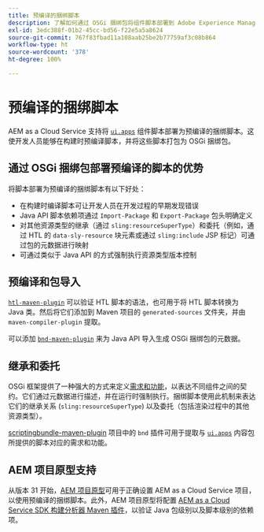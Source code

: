 ```yaml
---
title: 预编译的捆绑脚本
description: 了解如何通过 OSGi 捆绑包将组件脚本部署到 Adobe Experience Manager Cloud Service。
exl-id: 3edc388f-01b2-45cc-bd56-f22e5a5a8624
source-git-commit: 767f83fbad11a108aab25be2b77759af3c08b864
workflow-type: ht
source-wordcount: '378'
ht-degree: 100%

---
```


# 预编译的捆绑脚本

AEM as a Cloud Service 支持将 [`ui.apps`](https://experienceleague.adobe.com/docs/experience-manager-cloud-service/implementing/developing/aem-project-content-package-structure.html#code-packages-%2F-osgi-bundles) 组件脚本部署为预编译的捆绑脚本。这使开发人员能够在构建时预编译脚本，并将这些脚本打包为 OSGi 捆绑包。

## 通过 OSGi 捆绑包部署预编译的脚本的优势

将脚本部署为预编译的捆绑脚本有以下好处：

+ 在构建时编译脚本可让开发人员在开发过程的早期发现错误
+ Java API 脚本依赖项通过 `Import-Package` 和 `Export-Package` 包头明确定义
+ 对其他资源类型的继承（通过 `sling:resourceSuperType`）和委托（例如，通过 HTL 的 `data-sly-resource` 块元素或通过 `sling:include` JSP 标记）可通过包的元数据进行映射
+ 可通过类似于 Java API 的方式强制执行资源类型版本控制

## 预编译和包导入

[`htl-maven-plugin`](https://sling.apache.org/components/htl-maven-plugin/index.html) 可以验证 HTL 脚本的语法，也可用于将 HTL 脚本转换为 Java 类。然后将它们添加到 Maven 项目的 `generated-sources` 文件夹，并由 `maven-compiler-plugin` 提取。

可以添加 [`bnd-maven-plugin`](https://github.com/bndtools/bnd/tree/master/maven/bnd-maven-plugin) 来为 Java API 导入生成 OSGi 捆绑包的元数据。

## 继承和委托

OSGi 框架提供了一种强大的方式来定义[需求和功能](https://docs.osgi.org/specification/osgi.core/7.0.0/framework.module.html#framework.module.dependencies)，以表达不同组件之间的契约。它们通过元数据进行描述，并在运行时强制执行。捆绑脚本使用此机制来表达它们的继承关系 (`sling:resourceSuperType`) 以及委托（包括渲染过程中的其他资源类型）。

[scriptingbundle-maven-plugin](https://sling.apache.org/components/scriptingbundle-maven-plugin/bnd.html) 项目中的 `bnd` 插件可用于提取与 [`ui.apps`](https://experienceleague.adobe.com/docs/experience-manager-cloud-service/implementing/developing/aem-project-content-package-structure.html#code-packages-%2F-osgi-bundles) 内容包所提供的脚本对应的需求和功能。

## AEM 项目原型支持

从版本 31 开始，[AEM 项目原型](https://experienceleague.adobe.com/docs/experience-manager-core-components/using/developing/archetype/using.html)可用于正确设置 AEM as a Cloud Service 项目，以使用预编译的捆绑脚本。此外，AEM 项目原型将配置 [AEM as a Cloud Service SDK 构建分析器 Maven 插件](/help/developing/archetype/build-analyzer-maven-plugin.md)，以验证 Java 包级别以及脚本级别的依赖项。
